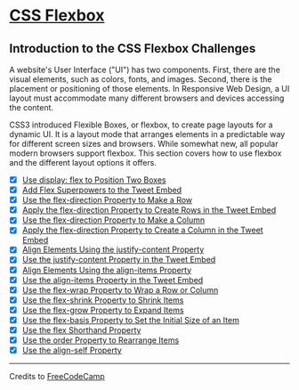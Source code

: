 # [CSS Flexbox](https://learn.freecodecamp.org/responsive-web-design/css-flexbox/)

## Introduction to the CSS Flexbox Challenges

A website's User Interface ("UI") has two components. First, there are the visual elements, such as colors, fonts, and images. Second, there is the placement or positioning of those elements. In Responsive Web Design, a UI layout must accommodate many different browsers and devices accessing the content.

CSS3 introduced Flexible Boxes, or flexbox, to create page layouts for a dynamic UI. It is a layout mode that arranges elements in a predictable way for different screen sizes and browsers. While somewhat new, all popular modern browsers support flexbox. This section covers how to use flexbox and the different layout options it offers.

- [x] [Use display: flex to Position Two Boxes](01-use-display-flex-to-position-two-boxes.html)
- [x] [Add Flex Superpowers to the Tweet Embed](02-add-flex-superpowers-to-the-tweet-embed.html)
- [x] [Use the flex-direction Property to Make a Row](03-use-the-flex-direction-property-to-make-a-row.html)
- [x] [Apply the flex-direction Property to Create Rows in the Tweet Embed](04-apply-the-flex-direction-property-to-create-rows-in-the-tweet-embed.html)
- [x] [Use the flex-direction Property to Make a Column](05-use-the-flex-direction-property-to-make-a-column.html)
- [x] [Apply the flex-direction Property to Create a Column in the Tweet Embed](06-apply-the-flex-direction-property-to-create-a-column-in-the-tweet-embed.html)
- [x] [Align Elements Using the justify-content Property](07-align-elements-using-the-justify-content-property.html)
- [x] [Use the justify-content Property in the Tweet Embed](08-use-the-justify-content-property-in-the-tweet-embed.html)
- [x] [Align Elements Using the align-items Property](09-align-elements-using-the-align-items-property.html)
- [x] [Use the align-items Property in the Tweet Embed](10-use-the-align-items-property-in-the-tweet-embed.html)
- [x] [Use the flex-wrap Property to Wrap a Row or Column](11-use-the-flex-wrap-property-to-wrap-a-row-or-column.html)
- [x] [Use the flex-shrink Property to Shrink Items](12-use-the-flex-shrink-property-to-shrink-items.html)
- [x] [Use the flex-grow Property to Expand Items](13-use-the-flex-grow-property-to-expand-items.html)
- [x] [Use the flex-basis Property to Set the Initial Size of an Item](14-use-the-flex-basis-property-to-set-the-initial-size-of-an-item.html)
- [x] [Use the flex Shorthand Property](15-use-the-flex-shorthand-property.html)
- [x] [Use the order Property to Rearrange Items](16-use-the-order-property-to-rearrange-items.html)
- [x] [Use the align-self Property](17-use-the-align-self-property.html)

---

Credits to [FreeCodeCamp](https://www.freecodecamp.org/)
